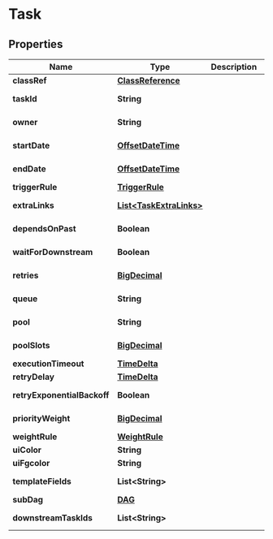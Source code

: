 

# Task

## Properties

Name | Type | Description | Notes
------------ | ------------- | ------------- | -------------
**classRef** | [**ClassReference**](ClassReference.md) |  |  [optional]
**taskId** | **String** |  |  [optional] [readonly]
**owner** | **String** |  |  [optional] [readonly]
**startDate** | [**OffsetDateTime**](OffsetDateTime.md) |  |  [optional] [readonly]
**endDate** | [**OffsetDateTime**](OffsetDateTime.md) |  |  [optional] [readonly]
**triggerRule** | [**TriggerRule**](TriggerRule.md) |  |  [optional]
**extraLinks** | [**List&lt;TaskExtraLinks&gt;**](TaskExtraLinks.md) |  |  [optional] [readonly]
**dependsOnPast** | **Boolean** |  |  [optional] [readonly]
**waitForDownstream** | **Boolean** |  |  [optional] [readonly]
**retries** | [**BigDecimal**](BigDecimal.md) |  |  [optional] [readonly]
**queue** | **String** |  |  [optional] [readonly]
**pool** | **String** |  |  [optional] [readonly]
**poolSlots** | [**BigDecimal**](BigDecimal.md) |  |  [optional] [readonly]
**executionTimeout** | [**TimeDelta**](TimeDelta.md) |  |  [optional]
**retryDelay** | [**TimeDelta**](TimeDelta.md) |  |  [optional]
**retryExponentialBackoff** | **Boolean** |  |  [optional] [readonly]
**priorityWeight** | [**BigDecimal**](BigDecimal.md) |  |  [optional] [readonly]
**weightRule** | [**WeightRule**](WeightRule.md) |  |  [optional]
**uiColor** | **String** |  |  [optional]
**uiFgcolor** | **String** |  |  [optional]
**templateFields** | **List&lt;String&gt;** |  |  [optional] [readonly]
**subDag** | [**DAG**](DAG.md) |  |  [optional]
**downstreamTaskIds** | **List&lt;String&gt;** |  |  [optional] [readonly]



